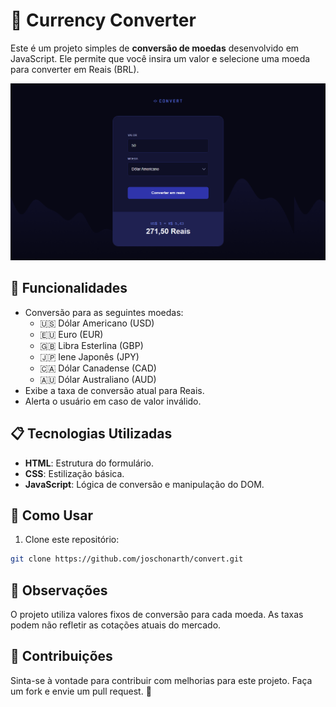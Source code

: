 # 💱 Currency Converter

Este é um projeto simples de **conversão de moedas** desenvolvido em JavaScript. Ele permite que você insira um valor e selecione uma moeda para converter em Reais (BRL).

![Currency Converter](./img/convert.png)

## 🚀 Funcionalidades

- Conversão para as seguintes moedas:
  - 🇺🇸 Dólar Americano (USD)
  - 🇪🇺 Euro (EUR)
  - 🇬🇧 Libra Esterlina (GBP)
  - 🇯🇵 Iene Japonês (JPY)
  - 🇨🇦 Dólar Canadense (CAD)
  - 🇦🇺 Dólar Australiano (AUD)
- Exibe a taxa de conversão atual para Reais.
- Alerta o usuário em caso de valor inválido.

## 📋 Tecnologias Utilizadas

- **HTML**: Estrutura do formulário.
- **CSS**: Estilização básica.
- **JavaScript**: Lógica de conversão e manipulação do DOM.

## 🔧 Como Usar

1. Clone este repositório:

```bash
git clone https://github.com/joschonarth/convert.git
```

## 📝 Observações
O projeto utiliza valores fixos de conversão para cada moeda. As taxas podem não refletir as cotações atuais do mercado.

## 🤝 Contribuições
Sinta-se à vontade para contribuir com melhorias para este projeto. Faça um fork e envie um pull request. 🚀
